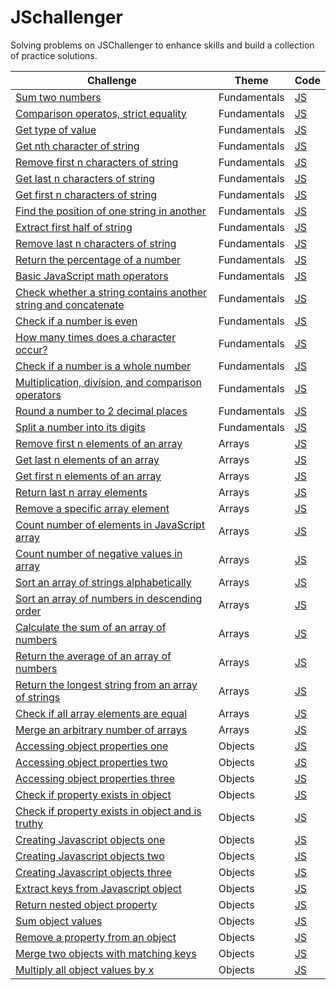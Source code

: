 # JSchallenger
Solving problems on JSChallenger to enhance skills and build a collection of practice solutions.

| Challenge | Theme | Code |
| --------- | ----- | ---- |
|[Sum two numbers](https://www.jschallenger.com/javascript-practice/javascript-fundamentals/sum-two-numbers-javascript) | Fundamentals | [JS](https://github.com/Cloviski/js-challenger/blob/main/Fundamentals/SumTwoNumbers.js) |
|[Comparison operatos, strict equality](https://www.jschallenger.com/javascript-practice/javascript-fundamentals/sum-two-numbers-javascript) | Fundamentals | [JS](https://github.com/Cloviski/js-challenger/blob/main/Fundamentals/ComparisonOperatorsStrictEquality.js) |
|[Get type of value](https://www.jschallenger.com/javascript-practice/javascript-fundamentals/type-value-javascript) | Fundamentals | [JS](https://github.com/Cloviski/js-challenger/blob/main/Fundamentals/GetTypeOfValue.js) |
|[Get nth character of string](https://www.jschallenger.com/javascript-practice/javascript-fundamentals/get-nth-character-string-javascript) | Fundamentals | [JS](https://github.com/Cloviski/js-challenger/blob/main/Fundamentals/GetNthCharacterOfString.js) |
|[Remove first n characters of string](https://www.jschallenger.com/javascript-practice/javascript-fundamentals/remove-first-characters-string-javascript) | Fundamentals | [JS](https://github.com/Cloviski/js-challenger/blob/main/Fundamentals/RemoveFirstNCharactersOfString.js) |
|[Get last n characters of string](https://www.jschallenger.com/javascript-practice/javascript-fundamentals/get-last-characters-string-javascript) | Fundamentals | [JS](https://github.com/Cloviski/js-challenger/blob/main/Fundamentals/GetLastNCharactersOfString.js) |
|[Get first n characters of string](https://www.jschallenger.com/javascript-practice/javascript-fundamentals/get-first-characters-string-javascript) | Fundamentals | [JS](https://github.com/Cloviski/js-challenger/blob/main/Fundamentals/GetFirstNCharacterOfString.js) |
|[Find the position of one string in another](https://www.jschallenger.com/javascript-practice/javascript-fundamentals/index-of-substring-in-string) | Fundamentals | [JS](https://github.com/Cloviski/js-challenger/blob/main/Fundamentals/FindThePositionOfOneStringInAnother.js) |
|[Extract first half of string](https://www.jschallenger.com/javascript-practice/javascript-fundamentals/extract-first-half-string-javascript) | Fundamentals | [JS](https://github.com/Cloviski/js-challenger/blob/main/Fundamentals/ExtractFirstHalfOfString.js) |
|[Remove last n characters of string](https://www.jschallenger.com/javascript-practice/javascript-fundamentals/remove-last-characters-string-javascript) | Fundamentals | [JS](https://github.com/Cloviski/js-challenger/blob/main/Fundamentals/RemoveLastNCharactersOfString.js) |
|[Return the percentage of a number](https://www.jschallenger.com/javascript-practice/javascript-fundamentals/return-percentage-of-number) | Fundamentals | [JS](https://github.com/Cloviski/js-challenger/blob/main/Fundamentals/ReturnThePercentageOfANumber.js) |
|[Basic JavaScript math operators](https://www.jschallenger.com/javascript-practice/javascript-fundamentals/basic-math-operators-javascript) | Fundamentals | [JS](https://github.com/Cloviski/js-challenger/blob/main/Fundamentals/BasicJavaScriptMathOperators.js) |
|[Check whether a string contains another string and concatenate](https://www.jschallenger.com/javascript-practice/javascript-fundamentals/check-if-string-contains-string) | Fundamentals | [JS](https://github.com/Cloviski/js-challenger/blob/main/Fundamentals/CheckWhetherAStringContainsAnotherStringAndConcatenate.js) |
|[Check if a number is even](https://www.jschallenger.com/javascript-practice/javascript-fundamentals/check-if-number-is-even) | Fundamentals | [JS](https://github.com/Cloviski/js-challenger/blob/main/Fundamentals/CheckIfANumberIsEven.js) |
|[How many times does a character occur?](https://www.jschallenger.com/javascript-practice/javascript-fundamentals/times-character-occurs-string) | Fundamentals | [JS](https://github.com/Cloviski/js-challenger/blob/main/Fundamentals/HowManyTimesDoesACharacterOccur.js) |
|[Check if a number is a whole number](https://www.jschallenger.com/javascript-practice/javascript-fundamentals/check-if-number-is-whole) | Fundamentals | [JS](https://github.com/Cloviski/js-challenger/blob/main/Fundamentals/CheckIfANumberIsAWholeNumber.js) |
|[Multiplication, division, and comparison operators](https://www.jschallenger.com/javascript-practice/javascript-fundamentals/multiplication-division-comparison-operators) | Fundamentals | [JS](https://github.com/Cloviski/js-challenger/blob/main/Fundamentals/MultiplicationDivisionAndComparisonOperators.js) |
|[Round a number to 2 decimal places](https://www.jschallenger.com/javascript-practice/javascript-fundamentals/round-2-decimal-digits) | Fundamentals | [JS](https://github.com/Cloviski/js-challenger/blob/main/Fundamentals/RoundANumberTo2DecimalPlaces.js) |
|[Split a number into its digits](https://www.jschallenger.com/javascript-practice/javascript-fundamentals/split-number-into-digits) | Fundamentals | [JS](https://github.com/Cloviski/js-challenger/blob/main/Fundamentals/SplitANumberIntoItsDigits.js) |[Get nth element of array](https://www.jschallenger.com/javascript-practice/javascript-arrays/get-nth-element-array-javascript) | Arrays | [JS](https://github.com/Cloviski/js-challenger/blob/main/Arrays/GetNthElementOfArray.js) |
|[Remove first n elements of an array](https://www.jschallenger.com/javascript-practice/javascript-arrays/remove-first-elements-array-javascript) | Arrays | [JS](https://github.com/Cloviski/js-challenger/blob/main/Arrays/RemoveFirstNElementsOfAnArray.js) |
|[Get last n elements of an array](https://www.jschallenger.com/javascript-practice/javascript-arrays/get-last-elements-array-javascript) | Arrays | [JS](https://github.com/Cloviski/js-challenger/blob/main/Arrays/GetLastNElementsOfAArray.js) |
|[Get first n elements of an array](https://www.jschallenger.com/javascript-practice/javascript-arrays/get-first-elements-array-javascript) | Arrays | [JS](https://github.com/Cloviski/js-challenger/blob/main/Arrays/GetFirstNElementsOfAnArray.js) |
|[Return last n array elements](https://www.jschallenger.com/javascript-practice/javascript-arrays/get-last-array-elements) | Arrays | [JS](https://github.com/Cloviski/js-challenger/blob/main/Arrays/ReturnLastNArrayElements.js) |
|[Remove a specific array element](https://www.jschallenger.com/javascript-practice/javascript-arrays/remove-specific-array-element) | Arrays | [JS](https://github.com/Cloviski/js-challenger/blob/main/Arrays/RemoveASpecificArrayElement.js) |
|[Count number of elements in JavaScript array](https://www.jschallenger.com/javascript-practice/javascript-arrays/count-number-elements-javascript-array) | Arrays | [JS](https://github.com/Cloviski/js-challenger/blob/main/Arrays/CountNumberOfElementsInJavaScriptArray.js) |
|[Count number of negative values in array](https://www.jschallenger.com/javascript-practice/javascript-arrays/count-number-negative-values-array) | Arrays | [JS](https://github.com/Cloviski/js-challenger/blob/main/Arrays/CountNumberOfNegativeValuesInArray.js) |
|[Sort an array of strings alphabetically](https://www.jschallenger.com/javascript-practice/javascript-arrays/sort-array-of-strings) | Arrays | [JS](https://github.com/Cloviski/js-challenger/blob/main/Arrays/SortAnArrayOfStringsAlphabetically.js) |
|[Sort an array of numbers in descending order](https://www.jschallenger.com/javascript-practice/javascript-arrays/sort-array-of-numbers) | Arrays | [JS](https://github.com/Cloviski/js-challenger/blob/main/Arrays/SortAnArrayOfNumbersInDescendingOrder.js) |
|[Calculate the sum of an array of numbers](https://www.jschallenger.com/javascript-practice/javascript-arrays/calculate-sum-of-array-numbers) | Arrays | [JS](https://github.com/Cloviski/js-challenger/blob/main/Arrays/CalculateTheSumOfAnArrayOfNumbers.js) |
|[Return the average of an array of numbers](https://www.jschallenger.com/javascript-practice/javascript-arrays/return-average-of-array) | Arrays | [JS](https://github.com/Cloviski/js-challenger/blob/main/Arrays/ReturnTheAverageOfAnArrayOfNumbers.js) |
|[Return the longest string from an array of strings](https://www.jschallenger.com/javascript-practice/javascript-arrays/return-longest-string-in-array) | Arrays | [JS](https://github.com/Cloviski/js-challenger/blob/main/Arrays/ReturnTheLongestStringFromAnArrayOfStrings.js) |
|[Check if all array elements are equal](https://www.jschallenger.com/javascript-practice/javascript-arrays/check-if-array-elements-are-equal) | Arrays | [JS](https://github.com/Cloviski/js-challenger/blob/main/Arrays/CheckIfAllArrayElementsAreEqual.js) |
|[Merge an arbitrary number of arrays](https://www.jschallenger.com/javascript-practice/javascript-arrays/merge-number-of-arrays) | Arrays | [JS](https://github.com/Cloviski/js-challenger/blob/main/Arrays/MergeAnArbitraryNumberOfArrays.js) |
|[Accessing object properties one](https://www.jschallenger.com/javascript-practice/javascript-objects/access-object-properties) | Objects | [JS](https://github.com/Cloviski/js-challenger/blob/main/Objects/AccessingObjectPropertiesOne.js) |
|[Accessing object properties two](https://www.jschallenger.com/javascript-practice/javascript-objects/access-object-properties-square-brackets) | Objects | [JS](https://github.com/Cloviski/js-challenger/blob/main/Objects/AccessingObjectPropertiesTwo.js) |
|[Accessing object properties three](https://www.jschallenger.com/javascript-practice/javascript-objects/access-object-properties-dynamic-key) | Objects | [JS](https://github.com/Cloviski/js-challenger/blob/main/Objects/AccessingObjecitPropertiesThree.js) |
|[Check if property exists in object](https://www.jschallenger.com/javascript-practice/javascript-objects/check-object-has-property-javascript) | Objects | [JS](https://github.com/Cloviski/js-challenger/blob/main/Objects/CheckIfPropertyExistsInObject.js) |
|[Check if property exists in object and is truthy](https://www.jschallenger.com/javascript-practice/javascript-objects/object-has-property-defined-value-javascript) | Objects | [JS](https://github.com/Cloviski/js-challenger/blob/main/Objects/CheckIfPropertyExistsInObjectAndIsTruthy.js) |
|[Creating Javascript objects one](https://www.jschallenger.com/javascript-practice/javascript-objects/creating-objects-javascript) | Objects | [JS](https://github.com/Cloviski/js-challenger/blob/main/Objects/CreatingJavascriptObjectsOne.js) |
|[Creating Javascript objects two](https://www.jschallenger.com/javascript-practice/javascript-objects/creating-objects-dynamic-key-javascript) | Objects | [JS](https://github.com/Cloviski/js-challenger/blob/main/Objects/CreatingJavascriptObjectsTwo.js) |
|[Creating Javascript objects three](https://www.jschallenger.com/javascript-practice/javascript-objects/creating-objects-from-arrays-javascript) | Objects | [JS](https://github.com/Cloviski/js-challenger/blob/main/Objects/CreatingJavascriptObjectsThree.js) |
|[Extract keys from Javascript object](https://www.jschallenger.com/javascript-practice/javascript-objects/extract-keys-from-object-javascript) | Objects | [JS](https://github.com/Cloviski/js-challenger/blob/main/Objects/ExtractKeysFromJavaScriptObject.js) |
|[Return nested object property](https://www.jschallenger.com/javascript-practice/javascript-objects/return-nested-property-object) | Objects | [JS](https://github.com/Cloviski/js-challenger/blob/main/Objects/ReturnNestedObjectProperty.js) |
|[Sum object values](https://www.jschallenger.com/javascript-practice/javascript-objects/sum-objects-values-javascript) | Objects | [JS](https://github.com/Cloviski/js-challenger/blob/main/Objects/SumObjectValues.js) |
|[Remove a property from an object](https://www.jschallenger.com/javascript-practice/javascript-objects/remove-property-from-object) | Objects | [JS](https://github.com/Cloviski/js-challenger/blob/main/Objects/RemoveAPropertyFromAnObject.js) |
|[Merge two objects with matching keys](https://www.jschallenger.com/javascript-practice/javascript-objects/merge-objects-same-key) | Objects | [JS](https://github.com/Cloviski/js-challenger/blob/main/Objects/MergeTwoObjectsWithMatchingKeys.js) |
|[Multiply all object values by x](https://www.jschallenger.com/javascript-practice/javascript-objects/multiply-all-objects-values-javascript) | Objects | [JS](https://github.com/Cloviski/js-challenger/blob/main/Objects/MultiplyAllobjectValuesByX.js) |



